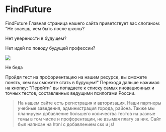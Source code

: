 # FindFuture
FindFuture
Главная страница нашего сайта приветствует вас слоганом: "Не знаешь, кем быть после школы?

Нет уверености в будущем?

Нет идей по поводу будущей профессии?

![](//file:///home/user/%D0%A0%D0%B0%D0%B1%D0%BE%D1%87%D0%B8%D0%B9%20%D1%81%D1%82%D0%BE%D0%BB/eqHq1jInUZs.jpg)

Не беда

Пройдя тест на профориентацию на нашем ресурсе, вы сможете понять, кем вы сможете стать в будущем!"
Переходя дальше нажимая на кнопку: "Перейти" вы попадаете к списку самых иновационных и точных тестов, составленных ведущими псилогами России.

>На нашем сайте есть регистрация и авторизация. Наши партнеры учебные заведения, администрация города, района.
>Также мы планируем добавление большего количества тестов на разные темы в том числе и профорентации, не взымая плату за них.
>Сайт был написан на html с добавлением css и js!



